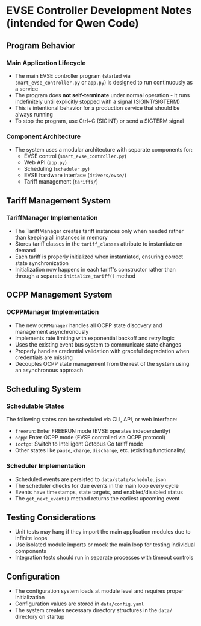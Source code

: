 # EVSE Controller Development Notes (intended for Qwen Code)

## Program Behavior

### Main Application Lifecycle
- The main EVSE controller program (started via `smart_evse_controller.py` or `app.py`) is designed to run continuously as a service
- The program does **not self-terminate** under normal operation - it runs indefinitely until explicitly stopped with a signal (SIGINT/SIGTERM)
- This is intentional behavior for a production service that should be always running
- To stop the program, use Ctrl+C (SIGINT) or send a SIGTERM signal

### Component Architecture
- The system uses a modular architecture with separate components for:
  - EVSE control (`smart_evse_controller.py`)
  - Web API (`app.py`)  
  - Scheduling (`scheduler.py`)
  - EVSE hardware interface (`drivers/evse/`)
  - Tariff management (`tariffs/`)

## Tariff Management System

### TariffManager Implementation
- The TariffManager creates tariff instances only when needed rather than keeping all instances in memory
- Stores tariff classes in the `tariff_classes` attribute to instantiate on demand
- Each tariff is properly initialized when instantiated, ensuring correct state synchronization
- Initialization now happens in each tariff's constructor rather than through a separate `initialize_tariff()` method

## OCPP Management System

### OCPPManager Implementation
- The new `OCPPManager` handles all OCPP state discovery and management asynchronously
- Implements rate limiting with exponential backoff and retry logic
- Uses the existing event bus system to communicate state changes
- Properly handles credential validation with graceful degradation when credentials are missing
- Decouples OCPP state management from the rest of the system using an asynchronous approach

## Scheduling System

### Schedulable States
The following states can be scheduled via CLI, API, or web interface:
- `freerun`: Enter FREERUN mode (EVSE operates independently)
- `ocpp`: Enter OCPP mode (EVSE controlled via OCPP protocol)
- `ioctgo`: Switch to Intelligent Octopus Go tariff mode
- Other states like `pause`, `charge`, `discharge`, etc. (existing functionality)

### Scheduler Implementation
- Scheduled events are persisted to `data/state/schedule.json`
- The scheduler checks for due events in the main loop every cycle
- Events have timestamps, state targets, and enabled/disabled status
- The `get_next_event()` method returns the earliest upcoming event

## Testing Considerations
- Unit tests may hang if they import the main application modules due to infinite loops
- Use isolated module imports or mock the main loop for testing individual components
- Integration tests should run in separate processes with timeout controls

## Configuration
- The configuration system loads at module level and requires proper initialization
- Configuration values are stored in `data/config.yaml`
- The system creates necessary directory structures in the `data/` directory on startup